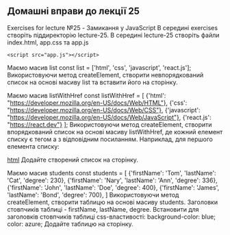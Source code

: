 ## Домашні вправи до лекції 25

Exercises for lecture №25 - Замикання у JavaScript
В середині exercises створіть піддиректорію lecture-25. В середині lecture-25 створіть файли index.html, app.css та app.js

<!DOCTYPE html>
<html lang="en">
<head>
    <meta charset="UTF-8">
    <meta name="viewport" content="width=device-width, initial-scale=1.0">
    <title>Document</title>
    <link rel="stylesheet" href="app.css">
</head>
<body>

    <script src="app.js"></script>
</body>
</html>
Маємо масив list
const list = ['html', 'css', 'javascript', 'react.js'];
Використовуючи метод createElement, створити невпорядкований список на основі масиву list та вставити його на сторінку.

Маємо масив listWithHref
const listWithHref = [
{'html': "https://developer.mozilla.org/en-US/docs/Web/HTML"},
{'css': "https://developer.mozilla.org/en-US/docs/Web/CSS"},
{'javascript': "https://developer.mozilla.org/en-US/docs/Web/JavaScript"},
{'react.js': "https://react.dev"}
];
Використовуючи метод createElement, створити впорядкований список на основі масиву listWithHref, де кожний елемент списку є тегом a з відповідним посиланням. Наприклад, для першого елемента списку:

<a href="https://developer.mozilla.org/en-US/docs/Web/HTML">html</a>
Додайте створений список на сторінку.

Маємо масив students
const students = [
{'firstName': 'Tom', 'lastName': 'Cat', 'degree': 230},
{'firstName': 'Nary', 'lastName': 'Ann', 'degree': 336},
{'firstName': 'John', 'lastName': 'Doe', 'degree': 400},
{'firstName': 'James', 'lastName': 'Bond', 'degree': 700},
]
Використовуючи метод createElement, створити таблицю на основі масиву students. Заголовки стовпчиків таблиці - firstName, lastName, degree. Встановити для заголовків стовпчиків таблиці css-властивості: background-color: blue; color: azure; Додайте таблицю на сторінку.